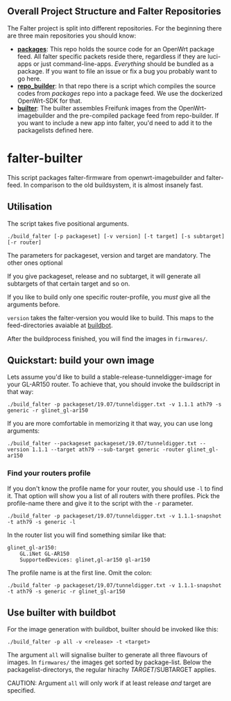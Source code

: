 ## Overall Project Structure and Falter Repositories
The Falter project is split into different repositories. For the beginning there are three main repositories you should know:

+ **[packages](https://github.com/Freifunk-Spalter/packages/)**: This repo holds the source code for an OpenWrt package feed. All falter specific packets reside there, regardless if they are luci-apps or just command-line-apps. *Everything* should be bundled as a package. If you want to file an issue or fix a bug you probably want to go here.
+ **[repo_builder](https://github.com/Freifunk-Spalter/repo_builder)**: In that repo there is a script which compiles the source codes from *packages* repo into a package feed. We use the dockerized OpenWrt-SDK for that.
+ **[builter](https://github.com/Freifunk-Spalter/builter)**: The builter assembles Freifunk images from the OpenWrt-imagebuilder and the pre-compiled package feed from repo-builder. If you want to include a new app into falter, you'd need to add it to the packagelists defined here.


# falter-builter
This script packages falter-firmware from openwrt-imagebuilder and falter-feed. In comparison to the old buildsystem, it is almost insanely fast.

## Utilisation

The script takes five positional arguments.

```
./build_falter [-p packageset] [-v version] [-t target] [-s subtarget] [-r router]
```

The parameters for packageset, version and target are mandatory. The other ones optional

If you give packageset, release and no subtarget, it will generate all subtargets of that certain target and so on.

If you like to build only one specific router-profile, you *must* give all the arguments before. 

`version` takes the falter-version you would like to build. This maps to the feed-directories avaiable at [buildbot](https://firmware.berlin.freifunk.net/feed/).

After the buildprocess finished, you will find the images in `firmwares/`.


## Quickstart: build your own image

Lets assume you'd like to build a stable-release-tunneldigger-image for your GL-AR150 router. To achieve that, you should invoke the buildscript in that way:

```
./build_falter -p packageset/19.07/tunneldigger.txt -v 1.1.1 ath79 -s generic -r glinet_gl-ar150
```
If you are more comfortable in memorizing it that way, you can use long arguments:
```
./build_falter --packageset packageset/19.07/tunneldigger.txt --version 1.1.1 --target ath79 --sub-target generic -router glinet_gl-ar150
```

### Find your routers profile

If you don't know the profile name for your router, you should use `-l` to find it. That option will show you a list of all routers with there profiles. Pick the profile-name there and give it to the script with the `-r` parameter.

```
./build_falter -p packageset/19.07/tunneldigger.txt -v 1.1.1-snapshot -t ath79 -s generic -l
```
In the router list you will find something similar like that:
```
glinet_gl-ar150:
    GL.iNet GL-AR150
    SupportedDevices: glinet,gl-ar150 gl-ar150
```
The profile name is at the first line. Omit the colon:
```
./build_falter -p packageset/19.07/tunneldigger.txt -v 1.1.1-snapshot -t ath79 -s generic -r glinet_gl-ar150
```

## Use builter with buildbot

For the image generation with buildbot, builter should be invoked like this:
```
./build_falter -p all -v <release> -t <target>
```
The argument `all` will signalise builter to generate all three flavours of images. In `firmwares/` the images get sorted by package-list. Below the packagelist-directorys, the regular hirachy $TARGET/$SUBTARGET applies.

CAUTION: Argument `all` will only work if at least release *and* target are specified.
